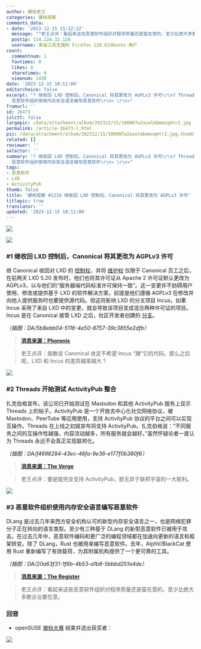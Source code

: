 ```yaml
---
author: 硬核老王
categories: 硬核观察
comments_data:
- date: '2023-12-15 21:12:22'
  message: "“老王点评：看起来这些恶意软件组织对程序质量还是蛮在意的，至少比绝大多数企业要在意。”<br />\r\n<br />\r\n——RUST目前最大的用户群是那些顶尖程序员，巧合的是恶意软件的作者也是这群人。。。"
  postip: 114.224.32.128
  username: 来自江苏无锡的 Firefox 120.0|Ubuntu 用户
count:
  commentnum: 1
  favtimes: 0
  likes: 0
  sharetimes: 0
  viewnum: 1438
date: '2023-12-15 10:11:00'
editorchoice: false
excerpt: "? 继收回 LXD 控制后，Canonical 将其更改为 AGPLv3 许可\r\n? Threads 开始测试 ActivityPub 整合\r\n?
  恶意软件组织使用内存安全语言编写恶意软件\r\n» \r\n»"
fromurl: ''
id: 16473
islctt: false
largepic: /data/attachment/album/202312/15/100907w2azwlmbmmzqmtr2.jpg
permalink: /article-16473-1.html
pic: /data/attachment/album/202312/15/100907w2azwlmbmmzqmtr2.jpg.thumb.jpg
related: []
reviewer: ''
selector: ''
summary: "? 继收回 LXD 控制后，Canonical 将其更改为 AGPLv3 许可\r\n? Threads 开始测试 ActivityPub 整合\r\n?
  恶意软件组织使用内存安全语言编写恶意软件\r\n» \r\n»"
tags:
- 恶意软件
- LXD
- ActivityPub
thumb: false
title: '硬核观察 #1216 继收回 LXD 控制后，Canonical 将其更改为 AGPLv3 许可'
titlepic: true
translator: ''
updated: '2023-12-15 10:11:00'
---
```


![](/data/attachment/album/202312/15/100907w2azwlmbmmzqmtr2.jpg)


![](/data/attachment/album/202312/15/100920djdle98e9qkw62qu.png)


### #1 继收回 LXD 控制后，Canonical 将其更改为 AGPLv3 许可


继 Canonical 收回对 LXD 的 [控制权](/article-15971-1.html)，并将 [维护权](/article-16042-1.html) 仅限于 Canonical 员工之后，在前两天 LXD 5.20 发布时，他们也将其许可证从 Apache 2 许可证默认更改为 AGPLv3，以与他们的“服务器端代码标准许可保持一致”。这一变更并不妨碍用户使用、修改或提供基于 LXD 的软件解决方案，前提是他们遵循 AGPLv3 在修改并向他人提供服务时也要提供源代码。但这将影响 LXD 的分叉项目 Incus，如果 Incus 采用了来自 LXD 中的变更，就会导致该项目变成混合两种许可证的项目。Incus 是在 Canonical 接管 LXD 之后，社区开发者创建的 [分支](/article-16272-1.html)。


*（插图：DA/5b8ebb04-5116-4e50-8757-39c3855e2dfb）*



> 
> **[消息来源：Phoronix](https://www.phoronix.com/news/LXD-5.20-Released)**
> 
> 
> 



> 
> 老王点评：我敢说 Canonical 肯定不希望 Incus “蹭”它的代码。那么之后呢，LXD 和 Incus 的差异越来越大？
> 
> 
> 


![](/data/attachment/album/202312/15/100945mwj7qzllaa7elaa2.png)


### #2 Threads 开始测试 ActivityPub 整合


扎克伯格宣布，该公司已开始测试在 Mastodon 和其他 ActivityPub 服务上显示 Threads 上的帖子。ActivityPub 是一个开放去中心化社交网络协议，被 Mastodon、PeerTube 等应用使用，支持 ActivityPub 协议的平台之间可以实现互操作。Threads 在上线之初就宣布将支持 ActivityPub。扎克伯格说：“不同服务之间的互操作性越强，内容流动越多，所有服务就会越好。”虽然怀疑论者一直认为 Threads 永远不会真正实现联邦化。


*（插图：DA/f4698284-43ec-46fa-9e36-e177f0b380f6）*



> 
> **[消息来源：The Verge](https://www.theverge.com/2023/12/13/24000120/threads-meta-activitypub-test-mastodon)**
> 
> 
> 



> 
> 老王点评：要是能完全支持 ActivityPub，那无异于联邦宇宙的一大胜利。
> 
> 
> 


![](/data/attachment/album/202312/15/101003h113v8jvwlehjj3k.png)


### #3 恶意软件组织使用内存安全语言编写恶意软件


DLang 是过去几年来西方安全机构认可的新型内存安全语言之一，也是网络犯罪分子正在转向的语言类型。至少有三种基于 DLang 的新型恶意软件已被用于攻击。在过去几年中，恶意软件编码和更广泛的编程领域都在加速向更新的语言和框架转变。除了 DLang，Rust 也被用来编写恶意软件。去年，AlphV/BlackCat 使用 Rust 重新编写了有效载荷，为其附属机构提供了一个更可靠的工具。


*（插图：DA/20a63f31-1f6b-4b53-a1b8-5bbbd251a4de）*



> 
> **[消息来源：The Register](https://www.theregister.com/2023/12/11/lazarus_group_edang/)**
> 
> 
> 



> 
> 老王点评：看起来这些恶意软件组织对程序质量还是蛮在意的，至少比绝大多数企业要在意。
> 
> 
> 


### 回音


* openSUSE [徽标大赛](/article-16450-1.html) 结束并选出获奖者：


![](/data/attachment/album/202312/15/101109j6999k5mq9dkqe3b.png)